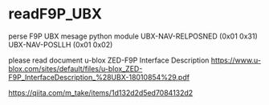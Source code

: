 # readF9P_UBX
perse F9P UBX mesage python module
UBX-NAV-RELPOSNED (0x01 0x31)
UBX-NAV-POSLLH (0x01 0x02)

please read document
u-blox ZED-F9P Interface Description
https://www.u-blox.com/sites/default/files/u-blox_ZED-F9P_InterfaceDescription_%28UBX-18010854%29.pdf

https://qiita.com/m_take/items/1d132d2d5ed7084132d2
